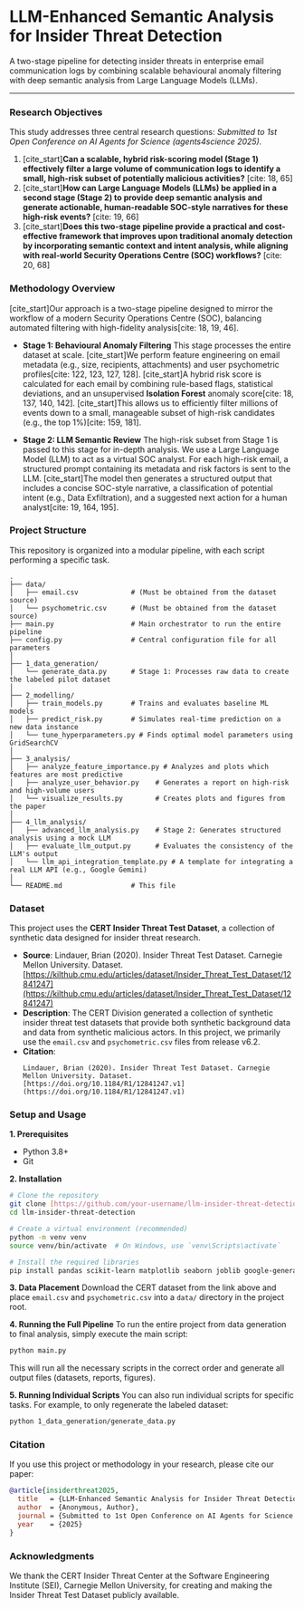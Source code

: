 # LLM-Enhanced Semantic Analysis for Insider Threat Detection

A two-stage pipeline for detecting insider threats in enterprise email communication logs by combining scalable behavioural anomaly filtering with deep semantic analysis from Large Language Models (LLMs).

---

### Research Objectives
This study addresses three central research questions: *Submitted to 1st Open Conference on AI Agents for Science (agents4science 2025).*

1.  [cite_start]**Can a scalable, hybrid risk-scoring model (Stage 1) effectively filter a large volume of communication logs to identify a small, high-risk subset of potentially malicious activities?** [cite: 18, 65]
2.  [cite_start]**How can Large Language Models (LLMs) be applied in a second stage (Stage 2) to provide deep semantic analysis and generate actionable, human-readable SOC-style narratives for these high-risk events?** [cite: 19, 66]
3.  [cite_start]**Does this two-stage pipeline provide a practical and cost-effective framework that improves upon traditional anomaly detection by incorporating semantic context and intent analysis, while aligning with real-world Security Operations Centre (SOC) workflows?** [cite: 20, 68]

### Methodology Overview
[cite_start]Our approach is a two-stage pipeline designed to mirror the workflow of a modern Security Operations Centre (SOC), balancing automated filtering with high-fidelity analysis[cite: 18, 19, 46].

* **Stage 1: Behavioural Anomaly Filtering**
    This stage processes the entire dataset at scale. [cite_start]We perform feature engineering on email metadata (e.g., size, recipients, attachments) and user psychometric profiles[cite: 122, 123, 127, 128]. [cite_start]A hybrid risk score is calculated for each email by combining rule-based flags, statistical deviations, and an unsupervised **Isolation Forest** anomaly score[cite: 18, 137, 140, 142]. [cite_start]This allows us to efficiently filter millions of events down to a small, manageable subset of high-risk candidates (e.g., the top 1%)[cite: 159, 181].

* **Stage 2: LLM Semantic Review**
    The high-risk subset from Stage 1 is passed to this stage for in-depth analysis. We use a Large Language Model (LLM) to act as a virtual SOC analyst. For each high-risk email, a structured prompt containing its metadata and risk factors is sent to the LLM. [cite_start]The model then generates a structured output that includes a concise SOC-style narrative, a classification of potential intent (e.g., Data Exfiltration), and a suggested next action for a human analyst[cite: 19, 164, 195].

### Project Structure
This repository is organized into a modular pipeline, with each script performing a specific task.

```
.
├── data/
│   ├── email.csv             # (Must be obtained from the dataset source)
│   └── psychometric.csv      # (Must be obtained from the dataset source)
├── main.py                   # Main orchestrator to run the entire pipeline
├── config.py                 # Central configuration file for all parameters
│
├── 1_data_generation/
│   └── generate_data.py      # Stage 1: Processes raw data to create the labeled pilot dataset
│
├── 2_modelling/
│   ├── train_models.py       # Trains and evaluates baseline ML models
│   ├── predict_risk.py       # Simulates real-time prediction on a new data instance
│   └── tune_hyperparameters.py # Finds optimal model parameters using GridSearchCV
│
├── 3_analysis/
│   ├── analyze_feature_importance.py # Analyzes and plots which features are most predictive
│   ├── analyze_user_behavior.py    # Generates a report on high-risk and high-volume users
│   └── visualize_results.py        # Creates plots and figures from the paper
│
├── 4_llm_analysis/
│   ├── advanced_llm_analysis.py    # Stage 2: Generates structured analysis using a mock LLM
│   ├── evaluate_llm_output.py      # Evaluates the consistency of the LLM's output
│   └── llm_api_integration_template.py # A template for integrating a real LLM API (e.g., Google Gemini)
│
└── README.md                 # This file
```

### Dataset
This project uses the **CERT Insider Threat Test Dataset**, a collection of synthetic data designed for insider threat research.

* **Source**: Lindauer, Brian (2020). Insider Threat Test Dataset. Carnegie Mellon University. Dataset. [https://kilthub.cmu.edu/articles/dataset/Insider_Threat_Test_Dataset/12841247](https://kilthub.cmu.edu/articles/dataset/Insider_Threat_Test_Dataset/12841247)
* **Description**: The CERT Division generated a collection of synthetic insider threat test datasets that provide both synthetic background data and data from synthetic malicious actors. In this project, we primarily use the `email.csv` and `psychometric.csv` files from release v6.2.
* **Citation**:
    ```
    Lindauer, Brian (2020). Insider Threat Test Dataset. Carnegie Mellon University. Dataset. [https://doi.org/10.1184/R1/12841247.v1](https://doi.org/10.1184/R1/12841247.v1)
    ```

### Setup and Usage

**1. Prerequisites**
* Python 3.8+
* Git

**2. Installation**
```bash
# Clone the repository
git clone [https://github.com/your-username/llm-insider-threat-detection.git](https://github.com/your-username/llm-insider-threat-detection.git)
cd llm-insider-threat-detection

# Create a virtual environment (recommended)
python -m venv venv
source venv/bin/activate  # On Windows, use `venv\Scripts\activate`

# Install the required libraries
pip install pandas scikit-learn matplotlib seaborn joblib google-generativeai
```

**3. Data Placement**
Download the CERT dataset from the link above and place `email.csv` and `psychometric.csv` into a `data/` directory in the project root.

**4. Running the Full Pipeline**
To run the entire project from data generation to final analysis, simply execute the main script:
```bash
python main.py
```
This will run all the necessary scripts in the correct order and generate all output files (datasets, reports, figures).

**5. Running Individual Scripts**
You can also run individual scripts for specific tasks. For example, to only regenerate the labeled dataset:
```bash
python 1_data_generation/generate_data.py
```

### Citation
If you use this project or methodology in your research, please cite our paper:
```bibtex
@article{insiderthreat2025,
  title   = {LLM-Enhanced Semantic Analysis for Insider Threat Detection in Enterprise Communication Logs},
  author  = {Anonymous, Author},
  journal = {Submitted to 1st Open Conference on AI Agents for Science (agents4science 2025)},
  year    = {2025}
}
```

### Acknowledgments
We thank the CERT Insider Threat Center at the Software Engineering Institute (SEI), Carnegie Mellon University, for creating and making the Insider Threat Test Dataset publicly available.
